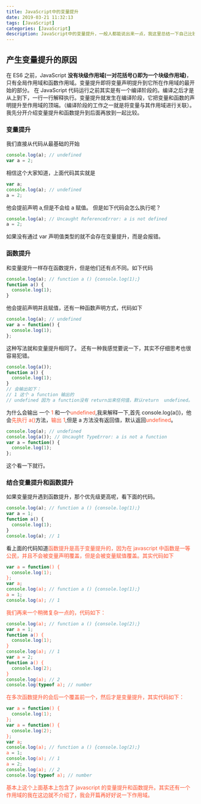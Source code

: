 ```yaml
---
title: JavaScript中的变量提升
date: 2019-03-21 11:32:13
tags: [JavaScript]
categories: [JavaScript]
description: JavaScript中的变量提升，一般人都能说出来一点，我这里总结一下自己比较常见的，值的声明提升，还有函数的声明提升
---
```


## 产生变量提升的原因

在 ES6 之前，JavaScript **没有块级作用域(一对花括号{}即为一个块级作用域)**，只有全局作用域和函数作用域。变量提升即将变量声明提升到它所在作用域的最开始的部分。
在 JavaScript 代码运行之前其实是有一个编译阶段的。编译之后才是从上到下，一行一行解释执行。变量提升就发生在编译阶段，它把变量和函数的声明提升至作用域的顶端。（编译阶段的工作之一就是将变量与其作用域进行关联）。
我先分开介绍变量提升和函数提升到后面再放到一起比较。

### 变量提升

我们直接从代码从最基础的开始

```javascript
console.log(a); // undefined
var a = 2;
```

相信这个大家知道，上面代码其实就是

```javascript
var a;
console.log(a); // undefined
a = 2;
```

他会提前声明 a,但是不会给 a 赋值。
但是如下代码会怎么执行呢？

```javascript
console.log(a); // Uncaught ReferenceError: a is not defined
a = 2;
```

如果没有通过 var 声明值类型的就不会存在变量提升，而是会报错。

### 函数提升

和变量提升一样存在函数提升，但是他们还有点不同。如下代码

```javascript
console.log(a); // function a () {console.log(1);}
function a() {
  console.log(1);
}
```

他会提前声明并且赋值，还有一种函数声明方式，代码如下

```javascript
console.log(a); // undefined
var a = function() {
  console.log(1);
};
```

这种写法就和变量提升相同了。
还有一种我感觉要说一下，其实不仔细思考也很容易犯错。

```javascript
console.log(a());
function a() {
  console.log(1);
}
// 会输出如下：
// 1 这个 a function 输出的
// undefined 因为 a function没有 return出来任何值，默认return  undefined。
```

为什么会输出 一个 <font color="#ff502c">1</font> 和一个<font color="#ff502c">undefined</font>,我来解释一下,首先 console.log(a())，他会<font color="#ff502c">先执行 a()</font>方法，<font color="#ff502c">输出 1</font>,但是 a 方法没有返回值，默认返回<font color="#ff502c">undefined</font>。

```javascript
console.log(a); // undefined
console.log(a()); // Uncaught TypeError: a is not a function
var a = function() {
  console.log(1);
};
```

这个看一下就行。

### 结合变量提升和函数提升

如果变量提升遇到函数提升，那个优先级更高呢，看下面的代码。

```javascript
console.log(a); // function a () {console.log(1);}
var a = 1;
function a() {
  console.log(1);
}
console.log(a); // 1
```

看上面的代码知道<font color="#ff502c">函数提升</font><font color="#ff502c">是<font color="#ff502c">高于变量提升</font>的，因为在 javascript 中函数是一等公民，<font color="#ff502c">并且不会被变量声明覆盖</font>，但是会被<font color="#ff502c">变量赋值覆盖</font>。其实代码如下

```javascript
var a = function() {
  console.log(1);
};
var a;
console.log(a); // function a () {console.log(1);}
a = 1;
console.log(a); // 1
```

我们再来一个稍微复杂一点的，代码如下：

```javascript
console.log(a); // function a () {console.log(2);}
var a = 1;
function a() {
  console.log(1);
}
console.log(a); // 1
var a = 2;
function a() {
  console.log(2);
}
console.log(a); // 2
console.log(typeof a); // number
```

在多次函数提升的会后一个覆盖前一个，然后才是变量提升，其实代码如下：

```javascript
var a = function() {
  console.log(1);
};
var a = function() {
  console.log(2);
};
var a;
console.log(a); // function a () {console.log(2);}
a = 1;
console.log(a); // 1
a = 2;
console.log(a); // 2
console.log(typeof a); // number
```

基本上这个上面基本上包含了 javascript 的变量提升和函数提升。其实还有一个作用域的我在这边就不介绍了，我会开篇再好好说一下作用域。
